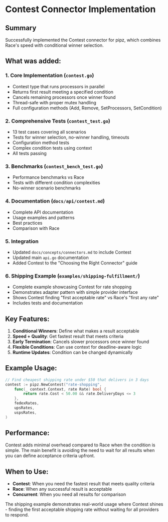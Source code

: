 # Contest Connector Implementation

## Summary

Successfully implemented the Contest connector for pipz, which combines Race's speed with conditional winner selection.

## What was added:

### 1. Core Implementation (`contest.go`)
- Contest type that runs processors in parallel
- Returns first result meeting a specified condition
- Cancels remaining processors once winner found
- Thread-safe with proper mutex handling
- Full configuration methods (Add, Remove, SetProcessors, SetCondition)

### 2. Comprehensive Tests (`contest_test.go`)
- 13 test cases covering all scenarios
- Tests for winner selection, no-winner handling, timeouts
- Configuration method tests
- Complex condition tests using context
- All tests passing

### 3. Benchmarks (`contest_bench_test.go`)  
- Performance benchmarks vs Race
- Tests with different condition complexities
- No-winner scenario benchmarks

### 4. Documentation (`docs/api/contest.md`)
- Complete API documentation
- Usage examples and patterns
- Best practices
- Comparison with Race

### 5. Integration
- Updated `docs/concepts/connectors.md` to include Contest
- Updated main `api.go` documentation
- Added Contest to the "Choosing the Right Connector" guide

### 6. Shipping Example (`examples/shipping-fulfillment/`)
- Complete example showcasing Contest for rate shopping
- Demonstrates adapter pattern with simple provider interface
- Shows Contest finding "first acceptable rate" vs Race's "first any rate"
- Includes tests and documentation

## Key Features:

1. **Conditional Winners**: Define what makes a result acceptable
2. **Speed + Quality**: Get fastest result that meets criteria  
3. **Early Termination**: Cancels slower processors once winner found
4. **Flexible Conditions**: Can use context for deadline-aware logic
5. **Runtime Updates**: Condition can be changed dynamically

## Example Usage:

```go
// Find cheapest shipping rate under $50 that delivers in 3 days
contest := pipz.NewContest("rate-shopping",
    func(_ context.Context, rate Rate) bool {
        return rate.Cost < 50.00 && rate.DeliveryDays <= 3
    },
    fedexRates,
    upsRates, 
    uspsRates,
)
```

## Performance:

Contest adds minimal overhead compared to Race when the condition is simple. The main benefit is avoiding the need to wait for all results when you can define acceptance criteria upfront.

## When to Use:

- **Contest**: When you need the fastest result that meets quality criteria
- **Race**: When any successful result is acceptable
- **Concurrent**: When you need all results for comparison

The shipping example demonstrates real-world usage where Contest shines - finding the first acceptable shipping rate without waiting for all providers to respond.